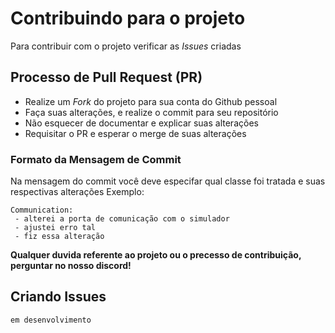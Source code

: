 # Contribuindo para o projeto

Para contribuir com o projeto verificar as *Issues* criadas

## Processo de Pull Request (PR)

- Realize um *Fork* do projeto para sua conta do Github pessoal
- Faça suas alterações, e realize o commit para seu repositório
- Não esquecer de documentar e explicar suas alterações
- Requisitar o PR e esperar o merge de suas alterações

### Formato da Mensagem de Commit

Na mensagem do commit você deve especifar qual classe foi tratada e suas respectivas alterações
Exemplo:

```
Communication: 
 - alterei a porta de comunicação com o simulador
 - ajustei erro tal
 - fiz essa alteração
```

**Qualquer duvida referente ao projeto ou o precesso de contribuição, perguntar no nosso discord!**

## Criando Issues

`em desenvolvimento`